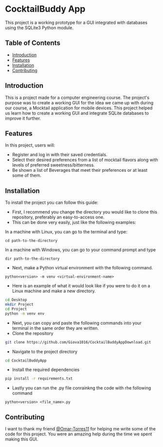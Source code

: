 # CocktailBuddy App

This project is a working prototype for a GUI integrated with databases using the SQLite3 Python module.

## Table of Contents
- [Introduction](#introduction)
- [Features](#features)
- [Installation](#installation)
- [Contributing](#contributing)

## Introduction

This is a project made for a computer engineering course. The project's purpose was to create a working GUI for the idea we came up with during our course, a Mocktail application for mobile devices.
This project helped us learn how to create a working GUI and integrate SQLite databases to improve it further.

## Features

In this project, users will:
- Register and log in with their saved credentials.
- Select their desired preferences from a list of mocktail flavors along with levels of preferred sweetness/bitterness.
- Be shown a list of Beverages that meet their preferences or at least some of them. 

## Installation

To install the project you can follow this guide:
- First, I recommend you change the directory you would like to clone this repository, preferably an easy-to-access one.
- This can be done very easily, just like the following examples:

In a machine with Linux, you can go to the terminal and type: 

```
cd path-to-the-directory
```

In a machine with Windows, you can go to your command prompt and type

```
dir path-to-the-directory
```
- Next, make a Python virtual environment with the following command.

```
python<version> -m venv <virtual-environment-name>
```

- Here is an example of what it would look like if you were to do it on a Linux machine and make a new directory.

```bash
cd Desktop
mkdir Project
cd Project
python -m venv env
```

- Next, you can copy and paste the following commands into your terminal in the same order they are written.
- Clone the repository

```bash
git clone https://github.com/Giova1016/CocktailBuddyAppDownload.git
```

- Navigate to the project directory

```bash
cd CocktailBuddyApp
```

- Install the required dependencies

```bash
pip install -r requirements.txt
```
- Lastly you can run the .py file conrainkng the code with rhe following command
```
python<version> <file_name>.py
```

## Contributing
I want to thank my friend [@Omar-Torres11](https://github.com/Omar-Torres11) for helping me write some of the code for this project. You were an amazing help during the time we spent making this GUI.
